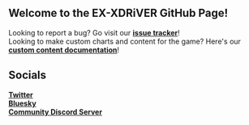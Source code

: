 ## Welcome to the EX-XDRiVER GitHub Page!

Looking to report a bug? Go visit our **[issue tracker](https://github.com/EX-XDRiVER/Issues/issues)**! <br/>
Looking to make custom charts and content for the game? Here's our **[custom content documentation](https://github.com/EX-XDRiVER/Chart-Documentation)**!

## Socials

**[Twitter](https://twitter.com/exdrv)**<br/>
**[Bluesky](https://bsky.app/profile/xdrv.bsky.social)**<br/>
**[Community Discord Server](https://discord.gg/kPxStHrJxY)**<br/>

